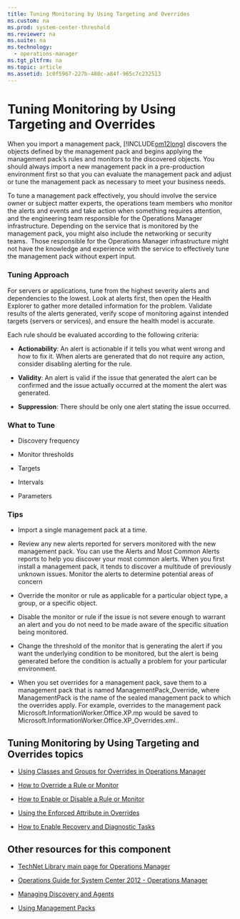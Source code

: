 ```yaml
---
title: Tuning Monitoring by Using Targeting and Overrides
ms.custom: na
ms.prod: system-center-threshold
ms.reviewer: na
ms.suite: na
ms.technology: 
  - operations-manager
ms.tgt_pltfrm: na
ms.topic: article
ms.assetid: 1c0f5967-227b-480c-a84f-965c7c232513
---
```

# Tuning Monitoring by Using Targeting and Overrides
When you import a management pack, [!INCLUDE[om12long](../../om/manage/includes/om12long_md.md)] discovers the objects defined by the management pack and begins applying the management pack’s rules and monitors to the discovered objects. You should always import a new management pack in a pre\-production environment first so that you can evaluate the management pack and adjust or tune the management pack as necessary to meet your business needs.  
  
To tune a management pack effectively, you should involve the service owner or subject matter experts, the operations team members who monitor the alerts and events and take action when something requires attention, and the engineering team responsible for the Operations Manager infrastructure. Depending on the service that is monitored by the management pack, you might also include the networking or security teams.  Those responsible for the Operations Manager infrastructure might not have the knowledge and experience with the service to effectively tune the management pack without expert input.  
  
### Tuning Approach  
For servers or applications, tune from the highest severity alerts and dependencies to the lowest. Look at alerts first, then open the Health Explorer to gather more detailed information for the problem. Validate results of the alerts generated, verify scope of monitoring against intended targets \(servers or services\), and ensure the health model is accurate.  
  
Each rule should be evaluated according to the following criteria:  
  
-   **Actionability**: An alert is actionable if it tells you what went wrong and how to fix it. When alerts are generated that do not require any action, consider disabling alerting for the rule.  
  
-   **Validity**: An alert is valid if the issue that generated the alert can be confirmed and the issue actually occurred at the moment the alert was generated.  
  
-   **Suppression**: There should be only one alert stating the issue occurred.  
  
### What to Tune  
  
-   Discovery frequency  
  
-   Monitor thresholds  
  
-   Targets  
  
-   Intervals  
  
-   Parameters  
  
### Tips  
  
-   Import a single management pack at a time.  
  
-   Review any new alerts reported for servers monitored with the new management pack. You can use the Alerts and Most Common Alerts reports to help you discover your most common alerts. When you first install a management pack, it tends to discover a multitude of previously unknown issues. Monitor the alerts to determine potential areas of concern  
  
-   Override the monitor or rule as applicable for a particular object type, a group, or a specific object.  
  
-   Disable the monitor or rule if the issue is not severe enough to warrant an alert and you do not need to be made aware of the specific situation being monitored.  
  
-   Change the threshold of the monitor that is generating the alert if you want the underlying condition to be monitored, but the alert is being generated before the condition is actually a problem for your particular environment.  
  
-   When you set overrides for a management pack, save them to a management pack that is named ManagementPack\_Override, where ManagementPack is the name of the sealed management pack to which the overrides apply. For example, overrides to the management pack Microsoft.InformationWorker.Office.XP.mp would be saved to Microsoft.InformationWorker.Office.XP\_Overrides.xml..  
  
## Tuning Monitoring by Using Targeting and Overrides topics  
  
-   [Using Classes and Groups for Overrides in Operations Manager](../../om/manage/Using-Classes-and-Groups-for-Overrides-in-Operations-Manager.md)  
  
-   [How to Override a Rule or Monitor](../../om/manage/How-to-Override-a-Rule-or-Monitor.md)  
  
-   [How to Enable or Disable a Rule or Monitor](../../om/manage/How-to-Enable-or-Disable-a-Rule-or-Monitor.md)  
  
-   [Using the Enforced Attribute in Overrides](../../om/manage/Using-the-Enforced-Attribute-in-Overrides.md)  
  
-   [How to Enable Recovery and Diagnostic Tasks](../../om/manage/How-to-Enable-Recovery-and-Diagnostic-Tasks.md)  
  
## Other resources for this component  
  
-   [TechNet Library main page for Operations Manager](http://go.microsoft.com/fwlink/p/?LinkId=223634)  
  
-   [Operations Guide for System Center 2012 - Operations Manager](../../om/manage/Operations-Guide-for-System-Center-2012---Operations-Manager.md)  
  
-   [Managing Discovery and Agents](../Topic/Managing%20Discovery%20and%20Agents.md)  
  
-   [Using Management Packs](../../om/manage/Using-Management-Packs.md)  
  
